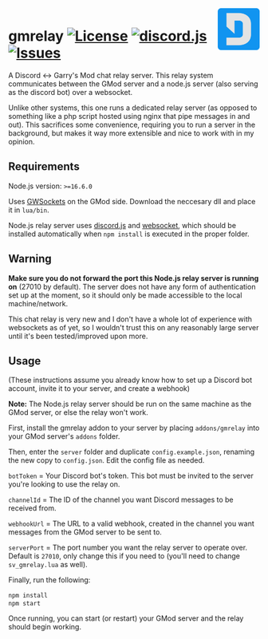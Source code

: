 <img src="resources/logo.png" align="right" height="84" />

# gmrelay [![License](https://img.shields.io/github/license/the-sink/gmrelay)](https://github.com/the-sink/gmrelay/blob/main/LICENSE) [![discord.js](https://img.shields.io/badge/discord.js-v13.1.0-blue.svg?logo=npm)](https://www.npmjs.com/package/discord.js) [![Issues](https://img.shields.io/github/issues/the-sink/gmrelay)](https://github.com/the-sink/gmrelay/issues)

A Discord &lt;-> Garry's Mod chat relay server. This relay system communicates between the GMod server and a node.js server (also serving as the discord bot) over a websocket.


Unlike other systems, this one runs a dedicated relay server (as opposed to something like a php script hosted using nginx that pipe messages in and out). This sacrifices some convenience, requiring you to run a server in the background, but makes it way more extensible and nice to work with in my opinion.

## Requirements

Node.js version: `>=16.6.0`

Uses [GWSockets](https://github.com/FredyH/GWSockets) on the GMod side. Download the neccesary dll and place it in `lua/bin`.

Node.js relay server uses [discord.js](https://www.npmjs.com/package/discord.js) and [websocket](https://www.npmjs.com/package/websocket), which should be installed automatically when `npm install` is executed in the proper folder.

## Warning

**Make sure you do not forward the port this Node.js relay server is running on** (27010 by default). The server does not have any form of authentication set up at the moment, so it should only be made accessible to the local machine/network.

This chat relay is very new and I don't have a whole lot of experience with websockets as of yet, so I wouldn't trust this on any reasonably large server until it's been tested/improved upon more.

## Usage
(These instructions assume you already know how to set up a Discord bot account, invite it to your server, and create a webhook)

**Note:** The Node.js relay server should be run on the same machine as the GMod server, or else the relay won't work.

First, install the gmrelay addon to your server by placing `addons/gmrelay` into your GMod server's `addons` folder.

Then, enter the `server` folder and duplicate `config.example.json`, renaming the new copy to `config.json`. Edit the config file as needed.

`botToken` = Your Discord bot's token. This bot must be invited to the server you're looking to use the relay on.

`channelId` = The ID of the channel you want Discord messages to be received from.

`webhookUrl` = The URL to a valid webhook, created in the channel you want messages from the GMod server to be sent to.

`serverPort` = The port number you want the relay server to operate over. Default is `27010`, only change this if you need to (you'll need to change `sv_gmrelay.lua` as well).

Finally, run the following:
```
npm install
npm start
```

Once running, you can start (or restart) your GMod server and the relay should begin working.
